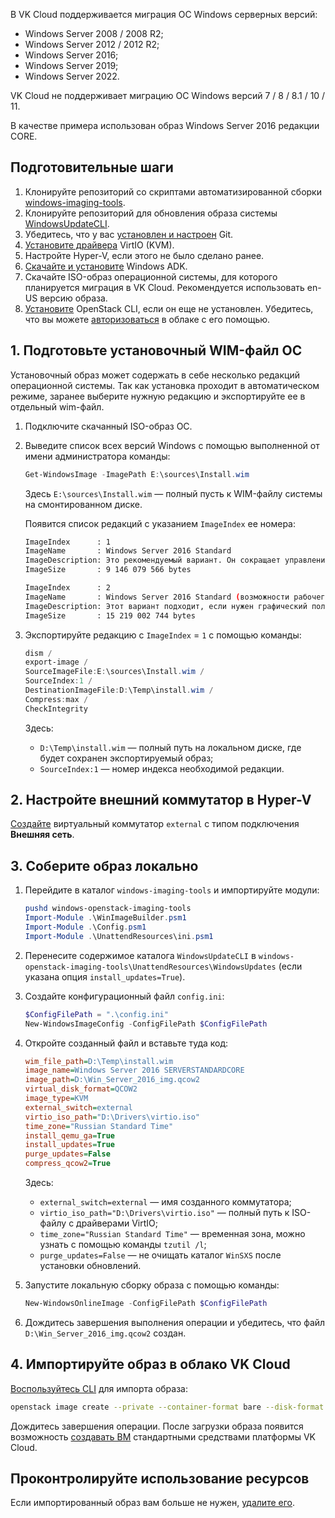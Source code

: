 В VK Cloud поддерживается миграция ОС Windows серверных версий:

- Windows Server 2008 / 2008 R2;
- Windows Server 2012 / 2012 R2;
- Windows Server 2016;
- Windows Server 2019;
- Windows Server 2022.

<warn>

VK Cloud не поддерживает миграцию ОС Windows версий 7 / 8 / 8.1 / 10 / 11.

</warn>

В качестве примера использован образ Windows Server 2016 редакции CORE.

## Подготовительные шаги

1. Клонируйте репозиторий со скриптами автоматизированной сборки [windows-imaging-tools](https://github.com/cloudbase/windows-imaging-tools).
1. Клонируйте репозиторий для обновления образа системы [WindowsUpdateCLI](https://github.com/cloudbase/WindowsUpdateCLI/tree/216d0e832a3a1e4a681409792210fb97938e41b9).
1. Убедитесь, что у вас [установлен и настроен](https://git-scm.com/book/en/v2/Getting-Started-Installing-Git) Git.
1. [Установите драйвера](https://fedorapeople.org/groups/virt/virtio-win/direct-downloads/archive-virtio/virtio-win-0.1.225-1/virtio-win.iso) VirtIO (KVM).
1. Настройте Hyper-V, если этого не было сделано ранее.
1. [Скачайте и установите](https://learn.microsoft.com/ru-ru/windows-hardware/get-started/adk-install) Windows ADK.
1. Скачайте ISO-образ операционной системы, для которого планируется миграция в VK Cloud. Рекомендуется использовать en-US версию образа.
1. [Установите](../../../../base/account/project/cli/setup) OpenStack CLI, если он еще не установлен. Убедитесь, что вы можете [авторизоваться](../../../../base/account/project/cli/authorization) в облаке с его помощью.

## 1. Подготовьте установочный WIM-файл ОС

<info>

Установочный образ может содержать в себе несколько редакций операционной системы. Так как установка проходит в автоматическом режиме, заранее выберите нужную редакцию и экспортируйте ее в отдельный wim-файл.

</info>

1. Подключите скачанный ISO-образ ОС.
1. Выведите список всех версий Windows с помощью выполненной от имени администратора команды:

    ```powershell
    Get-WindowsImage -ImagePath E:\sources\Install.wim
    ```

    Здесь `E:\sources\Install.wim` — полный пусть к WIM-файлу системы на смонтированном диске.

    Появится список редакций с указанием `ImageIndex` ее номера:

    ```bash
    ImageIndex      : 1
    ImageName       : Windows Server 2016 Standard
    ImageDescription: Это рекомендуемый вариант. Он сокращает управление и обслуживание за счет установки только того, что требуется для большинства приложений и ролей сервера. Он не включает графический интерфейс пользователя, однако вы можете полностью управлять сервером локально или удаленно с помощью Windows PowerShell или других средств. См. раздел "Варианты установки Windows Server".
    ImageSize       : 9 146 079 566 bytes

    ImageIndex      : 2
    ImageName       : Windows Server 2016 Standard (возможности рабочего стола)
    ImageDescription: Этот вариант подходит, если нужен графический пользовательский интерфейс (например, для обеспечения обратной совместимости приложения, которое не может работать при установке основных серверных компонентов). Поддерживаются все роли и компоненты сервера. Подробнее: "Варианты установки Windows Server".
    ImageSize       : 15 219 002 744 bytes
    ```

1. Экспортируйте редакцию с `ImageIndex` = `1` с помощью команды:

    ```powershell
    dism /
    export-image /
    SourceImageFile:E:\sources\Install.wim /
    SourceIndex:1 /
    DestinationImageFile:D:\Temp\install.wim /
    Compress:max /
    CheckIntegrity
    ```

    Здесь:

    - `D:\Temp\install.wim` — полный путь на локальном диске, где будет сохранен экспортируемый образ;
    - `SourceIndex:1` — номер индекса необходимой редакции.

## 2. Настройте внешний коммутатор в Hyper-V

[Создайте](https://learn.microsoft.com/ru-ru/windows-server/virtualization/hyper-v/get-started/create-a-virtual-switch-for-hyper-v-virtual-machines?tabs=hyper-v-manager#create-a-virtual-switch) виртуальный коммутатор `external` с типом подключения **Внешняя сеть**.

## 3. Соберите образ локально

1. Перейдите в каталог `windows-imaging-tools` и импортируйте модули:

    ```powershell
    pushd windows-openstack-imaging-tools
    Import-Module .\WinImageBuilder.psm1
    Import-Module .\Config.psm1
    Import-Module .\UnattendResources\ini.psm1
    ```

1. Перенесите содержимое каталога `WindowsUpdateCLI` в `windows-openstack-imaging-tools\UnattendResources\WindowsUpdates` (если указана опция `install_updates=True`).
1. Создайте конфигурационный файл `config.ini`:

    ```powershell
    $ConfigFilePath = ".\config.ini"
    New-WindowsImageConfig -ConfigFilePath $ConfigFilePath
    ```

1. Откройте созданный файл и вставьте туда код:

    ```ini
    wim_file_path=D:\Temp\install.wim
    image_name=Windows Server 2016 SERVERSTANDARDCORE
    image_path=D:\Win_Server_2016_img.qcow2
    virtual_disk_format=QCOW2
    image_type=KVM
    external_switch=external
    virtio_iso_path="D:\Drivers\virtio.iso"
    time_zone="Russian Standard Time"
    install_qemu_ga=True
    install_updates=True
    purge_updates=False
    compress_qcow2=True
    ```

    Здесь:

    - `external_switch=external` — имя созданного коммутатора;
    - `virtio_iso_path="D:\Drivers\virtio.iso"` — полный путь к ISO-файлу с драйверами VirtIO;
    - `time_zone="Russian Standard Time"` — временная зона, можно узнать с помощью команды `tzutil /l`;
    - `purge_updates=False` — не очищать каталог `WinSXS` после установки обновлений.

1. Запустите локальную сборку образа с помощью команды:

    ```powershell
    New-WindowsOnlineImage -ConfigFilePath $ConfigFilePath
    ```

1. Дождитесь завершения выполнения операции и убедитесь, что файл `D:\Win_Server_2016_img.qcow2` создан.

## 4. Импортируйте образ в облако VK Cloud

[Воспользуйтесь CLI](../../instructions/vm-images/vm-images-manage#import-obraza) для импорта образа:

```bash
openstack image create --private --container-format bare --disk-format qcow2 --file D:\Win_Server_2016_img.qcow2 --property hw_qemu_guest_agent=yes --property store=s3 --property min_ram=2048 --property os_require_quiesce=yes --property min_disk=40 --property os_type=windows --property os_admin_user=Administrator --property mcs:lic:mswinsrv=true --property mcs_name='Windows Server 2016 Standard (en)' --property mcs_os_distro='server' --property mcs_os_edition='std' --property mcs_os_type='windows' --property mcs_os_lang='en' --property mcs_os_type='windows' --property mcs_os_version='2016' --property os_distro='win2k16' <Наименование образа>
```

Дождитесь завершения операции. После загрузки образа появится возможность [создавать ВМ](../../instructions/vm/vm-create/) стандартными средствами платформы VK Cloud.

## Проконтролируйте использование ресурсов

Если импортированный образ вам больше не нужен, [удалите его](../../instructions/vm-images/vm-images-manage#udalenie-obraza).

